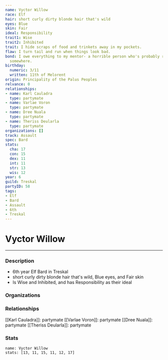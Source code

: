 ```yaml
---
name: Vyctor Willow
race: Elf
hair: short curly dirty blonde hair that's wild
eyes: Blue
skin: Fair
ideal: Responsibility
trait1: Wise
trait2: Inhibited
trait: I hide scraps of food and trinkets away in my pockets.
flaw: I turn tail and run when things look bad.
bond: I owe everything to my mentor- a horrible person who's probably rotting in jail
  somewhere.
birthday:
  numeric: 3/11
  written: 11th of Melorent
origin: Principality of the Palus Peoples
relvance: 0
relationships:
- name: Karl Cauladra
  type: partymate
- name: Varlae Voron
  type: partymate
- name: Dree Nuala
  type: partymate
- name: Theriss Deularla
  type: partymate
organizations: []
track: Assault
spec: Bard
stats:
  cha: 17
  con: 15
  dex: 11
  int: 11
  str: 13
  wis: 12
year: 6
guild: Treskal
partyID: 58
tags:
- Elf
- Bard
- Assault
- 6th
- Treskal
---
```

# Vyctor Willow
---
### Description
- 6th year Elf Bard in Treskal
- short curly dirty blonde hair that's wild, Blue eyes, and Fair skin
- Is Wise and Inhibited, and has Responsibility as their ideal

### Organizations
### Relationships
[[Karl Cauladra]]: partymate
[[Varlae Voron]]: partymate
[[Dree Nuala]]: partymate
[[Theriss Deularla]]: partymate
### Stats
```statblock
name: Vyctor Willow
stats: [13, 11, 15, 11, 12, 17]
```